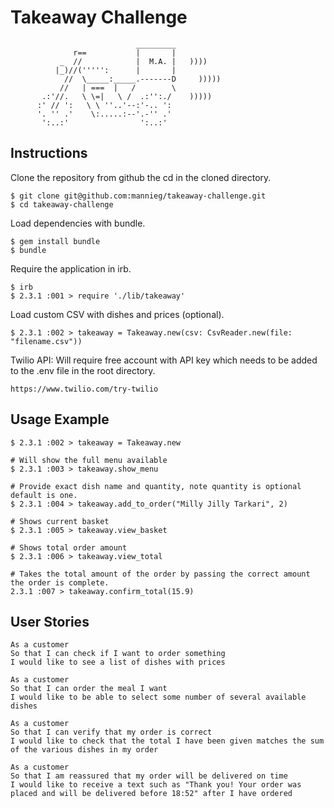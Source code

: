 Takeaway Challenge
==================
```
                            _________
              r==           |       |
           _  //            |  M.A. |   ))))
          |_)//(''''':      |       |
            //  \_____:_____.-------D     )))))
           //   | ===  |   /        \
       .:'//.   \ \=|   \ /  .:'':./    )))))
      :' // ':   \ \ ''..'--:'-.. ':
      '. '' .'    \:.....:--'.-'' .'
       ':..:'                ':..:'

 ```

Instructions
-------

Clone the repository from github the cd in the cloned directory.

```
$ git clone git@github.com:mannieg/takeaway-challenge.git
$ cd takeaway-challenge
```
Load dependencies with bundle.
```
$ gem install bundle
$ bundle
```
Require the application in irb.
```
$ irb
$ 2.3.1 :001 > require './lib/takeaway'
```
Load custom CSV with dishes and prices (optional).
```
$ 2.3.1 :002 > takeaway = Takeaway.new(csv: CsvReader.new(file: "filename.csv"))
```
Twilio API: Will require free account with API key which needs to be added to the .env file in the root directory.
```
https://www.twilio.com/try-twilio
```

Usage Example
-------

```
$ 2.3.1 :002 > takeaway = Takeaway.new

# Will show the full menu available
$ 2.3.1 :003 > takeaway.show_menu

# Provide exact dish name and quantity, note quantity is optional default is one.
$ 2.3.1 :004 > takeaway.add_to_order("Milly Jilly Tarkari", 2)

# Shows current basket
$ 2.3.1 :005 > takeaway.view_basket

# Shows total order amount
$ 2.3.1 :006 > takeaway.view_total

# Takes the total amount of the order by passing the correct amount the order is complete.
2.3.1 :007 > takeaway.confirm_total(15.9)

```


User Stories
---------

```
As a customer
So that I can check if I want to order something
I would like to see a list of dishes with prices

As a customer
So that I can order the meal I want
I would like to be able to select some number of several available dishes

As a customer
So that I can verify that my order is correct
I would like to check that the total I have been given matches the sum of the various dishes in my order

As a customer
So that I am reassured that my order will be delivered on time
I would like to receive a text such as "Thank you! Your order was placed and will be delivered before 18:52" after I have ordered
```
